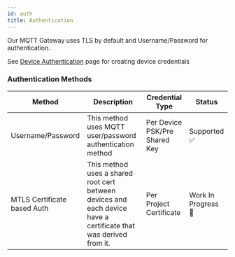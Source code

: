 ```yaml
---
id: auth
title: Authentication
---
```


Our MQTT Gateway uses TLS by default and Username/Password for authentication.

See [Device Authentication](/reference/protocols/device-auth) page for creating device credentials

### Authentication Methods

| Method                      | Description                                                                                                      | Credential Type               | Status              |
| --------------------------- | ---------------------------------------------------------------------------------------------------------------- | ----------------------------- | ------------------- |
| Username/Password           | This method uses MQTT user/password authentication method                                                        | Per Device PSK/Pre Shared Key | Supported ✅        |
| MTLS Certificate based Auth | This method uses a shared root cert between devices and each device have a certificate that was derived from it. | Per Project Certificate       | Work In Progress 🚧 |
